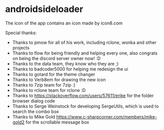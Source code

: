 # androidsideloader

The icon of the app contains an icon made by icon8.com

Special thanks:
 - Thanks to pmow for all of his work, including rclone, wonka and other projects
 - Thanks to flow for being friendly and helping every one, also congrats on being the discord server owner now! :D
 - Thanks to the data team, they know who they are ;)
 - Thanks to badcoder5000 for helping me redesign the ui
 - Thanks to gotard for the theme changer
 - Thanks to Verb8em for drawing the new icon
 - Thanks to 7zip team for 7zip :)
 - Thanks to rclone team for rclone :D
 - Thanks to https://stackoverflow.com/users/57611/erike for the folder browser dialog code
 - Thanks to Serge Weinstock for developing SergeUtils, which is used to search the combo box
 - Thanks to Mike Gold https://www.c-sharpcorner.com/members/mike-gold2 for the scrollable message box
